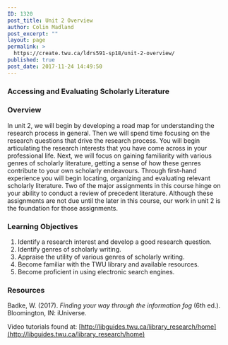 ```yaml
---
ID: 1320
post_title: Unit 2 Overview
author: Colin Madland
post_excerpt: ""
layout: page
permalink: >
  https://create.twu.ca/ldrs591-sp18/unit-2-overview/
published: true
post_date: 2017-11-24 14:49:50
---
```

### Accessing and Evaluating Scholarly Literature

### Overview

In unit 2, we will begin by developing a road map for understanding the research process in general. Then we will spend time focusing on the research questions that drive the research process. You will begin articulating the research interests that you have come across in your professional life. Next, we will focus on gaining familiarity with various genres of scholarly literature, getting a sense of how these genres contribute to your own scholarly endeavours. Through first-hand experience you will begin locating, organizing and evaluating relevant scholarly literature. Two of the major assignments in this course hinge on your ability to conduct a review of precedent literature. Although these assignments are not due until the later in this course, our work in unit 2 is the foundation for those assignments.

### Learning Objectives

1. Identify a research interest and develop a good research question.
2. Identify genres of scholarly writing.
3. Appraise the utility of various genres of scholarly writing.
4. Become familiar with the TWU library and available resources.
5. Become proficient in using electronic search engines.

### Resources

Badke, W. (2017). _Finding your way through the information fog_ (6th ed.). Bloomington, IN: iUniverse.

Video tutorials found at: [http://libguides.twu.ca/library_research/home](http://libguides.twu.ca/library_research/home)
